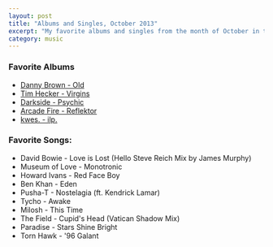 ```yaml
---
layout: post
title: "Albums and Singles, October 2013"
excerpt: "My favorite albums and singles from the month of October in the 2013th year. "
category: music
---
```


### Favorite Albums
* [Danny Brown - Old](http://open.spotify.com/album/5SC0415RIGVX9ZfL0tfbAl)
* [Tim Hecker - Virgins](http://open.spotify.com/album/3GzIvKYXNOBViT8TveArjx)
* [Darkside - Psychic](http://open.spotify.com/album/7jqNrm1l4wSxNYSjgK7tmF)
* [Arcade Fire - Reflektor](http://open.spotify.com/album/4E0m7AIVc2d2QZMrMNXdMZ)
* [kwes. - ilp.](http://open.spotify.com/artist/2vvaBnZLZh65JFyWp67Mhn)

### Favorite Songs:
* David Bowie - Love is Lost (Hello Steve Reich Mix by James Murphy)
* Museum of Love - Monotronic
* Howard Ivans - Red Face Boy
* Ben Khan - Eden
* Pusha-T - Nostelagia (ft. Kendrick Lamar)
* Tycho - Awake
* Milosh - This Time
* The Field - Cupid's Head (Vatican Shadow Mix)
* Paradise - Stars Shine Bright
* Torn Hawk - '96 Galant